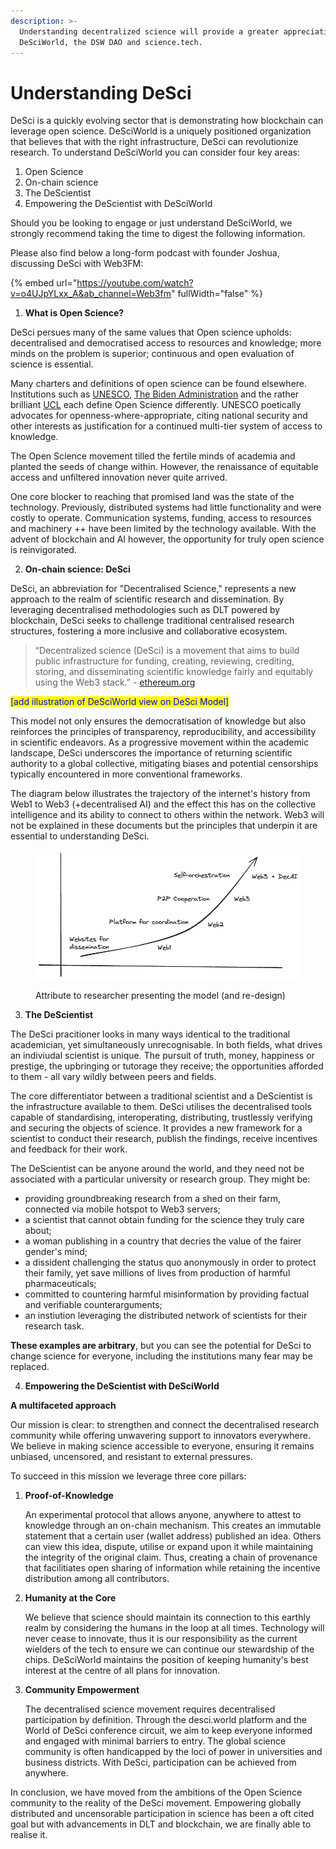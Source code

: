 ```yaml
---
description: >-
  Understanding decentralized science will provide a greater appreciation of
  DeSciWorld, the DSW DAO and science.tech.
---
```


# Understanding DeSci

DeSci is a quickly evolving sector that is demonstrating how blockchain can leverage open science. DeSciWorld is a uniquely positioned organization that believes that with the right infrastructure, DeSci can revolutionize research. To understand DeSciWorld you can consider four key areas:

1. Open Science
2. On-chain science
3. The DeScientist
4. Empowering the DeScientist with DeSciWorld

Should you be looking to engage or just understand DeSciWorld, we strongly recommend taking the time to digest the following information.

Please also find below a long-form podcast with founder Joshua, discussing DeSci with Web3FM:

{% embed url="https://youtube.com/watch?v=o4UJpYLxx_A&ab_channel=Web3fm" fullWidth="false" %}

1. **What is Open Science?**

DeSci persues many of the same values that Open science upholds: decentralised and democratised access to resources and knowledge; more minds on the problem is superior; continuous and open evaluation of science is essential.

Many charters and definitions of open science can be found elsewhere. Institutions such as [UNESCO](https://www.unesco.org/en/open-science/about), [The Biden Administration](https://www.whitehouse.gov/ostp/news-updates/2023/01/11/fact-sheet-biden-harris-administration-announces-new-actions-to-advance-open-and-equitable-research/) and the rather brilliant [UCL](https://www.ucl.ac.uk/library/open-science-research-support/open-science/8-pillars-open-science) each define Open Science differently. UNESCO poetically advocates for openness-where-appropriate, citing national security and other interests as justification for a continued multi-tier system of access to knowledge.

The Open Science movement tilled the fertile minds of academia and planted the seeds of change within. However, the renaissance of equitable access and unfiltered innovation never quite arrived.&#x20;

One core blocker to reaching that promised land was the state of the technology. Previously, distributed systems had little functionality and were costly to operate. Communication systems, funding, access to resources and machinery ++ have been limited by the technology available. With the advent of blockchain and AI however, the opportunity for truly open science is reinvigorated.

2. **On-chain science: DeSci**

DeSci, an abbreviation for "Decentralised Science," represents a new approach to the realm of scientific research and dissemination. By leveraging decentralised methodologies such as DLT powered by blockchain, DeSci seeks to challenge traditional centralised research structures, fostering a more inclusive and collaborative ecosystem.

> “Decentralized science (DeSci) is a movement that aims to build public infrastructure for funding, creating, reviewing, crediting, storing, and disseminating scientific knowledge fairly and equitably using the Web3 stack.” - [ethereum.org](https://ethereum.org/en/desci/)

<mark style="color:blue;">\[add illustration of DeSciWorld view on DeSci Model]</mark>

This model not only ensures the democratisation of knowledge but also reinforces the principles of transparency, reproducibility, and accessibility in scientific endeavors. As a progressive movement within the academic landscape, DeSci underscores the importance of returning scientific authority to a global collective, mitigating biases and potential censorships typically encountered in more conventional frameworks.

The diagram below illustrates the trajectory of the internet's history from Web1 to Web3 (+decentralised AI) and the effect this has on the collective intelligence and its ability to connect to others within the network. Web3 will not be explained in these documents but the principles that underpin it are essential to understanding DeSci.

<figure><img src="../.gitbook/assets/image (1) (1) (1) (1) (1) (1) (1).png" alt=""><figcaption><p>Attribute to researcher presenting the model (and re-design)</p></figcaption></figure>

3. **The DeScientist**

The DeSci pracitioner looks in many ways identical to the traditional academician, yet simultaneously unrecognisable. In both fields, what drives an indiviudal scientist is unique. The pursuit of truth, money, happiness or prestige, the upbringing or tutorage they receive; the opportunities afforded to them - all vary wildly between peers and fields.

The core differentiator between a traditional scientist and a DeScientist is the infrastructure available to them. DeSci utilises the decentralised tools capable of standardising, interoperating, distributing, trustlessly verifying and securing the objects of science. It provides a new framework for a scientist to conduct their research, publish the findings, receive incentives and feedback for their work.

The DeScientist can be anyone around the world, and they need not be associated with a particular university or research group. They might be:

* providing groundbreaking research from a shed on their farm, connected via mobile hotspot to Web3 servers;
* a scientist that cannot obtain funding for the science they truly care about;
* a woman publishing in a country that decries the value of the fairer gender's mind;
* a dissident challenging the status quo anonymously in order to protect their family, yet save millions of lives from production of harmful pharmaceuticals;
* committed to countering harmful misinformation by providing factual and verifiable counterarguments;
* an instiution leveraging the distributed network of scientists for their research task.

**These examples are arbitrary**, but you can see the potential for DeSci to change science for everyone, including the institutions many fear may be replaced.

4. **Empowering the DeScientist with DeSciWorld**

**A multifaceted approach**

Our mission is clear: to strengthen and connect the decentralised research community while offering unwavering support to innovators everywhere. We believe in making science accessible to everyone, ensuring it remains unbiased, uncensored, and resistant to external pressures.

To succeed in this mission we leverage three core pillars:

1.  **Proof-of-Knowledge**

    An experimental protocol that allows anyone, anywhere to attest to knowledge through an on-chain mechanism. This creates an immutable statement that a certain user (wallet address) published an idea. Others can view this idea, dispute, utilise or expand upon it while maintaining the integrity of the original claim. Thus, creating a chain of provenance that facilitiates open sharing of information while retaining the incentive distribution among all contributors.
2.  **Humanity at the Core**

    We believe that science should maintain its connection to this earthly realm by considering the humans in the loop at all times. Technology will never cease to innovate, thus it is our responsibility as the current wielders of the tech to ensure we can continue our stewardship of the chips. DeSciWorld maintains the position of keeping humanity's best interest at the centre of all plans for innovation.
3.  **Community Empowerment**

    The decentralised science movement requires decentralised participation by definition. Through the desci.world platform and the World of DeSci conference circuit, we aim to keep everyone informed and engaged with minimal barriers to entry. The global science community is often handicapped by the loci of power in universities and business districts. With DeSci, participation can be achieved from anywhere.

In conclusion, we have moved from the ambitions of the Open Science community to the reality of the DeSci movement. Empowering globally distributed and uncensorable participation in science has been a oft cited goal but with advancements in DLT and blockchain, we are finally able to realise it.
